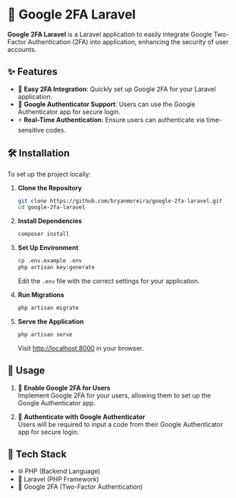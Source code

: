 # 🚀 Google 2FA Laravel

**Google 2FA Laravel** is a Laravel application to easily integrate Google Two-Factor Authentication (2FA) into application, enhancing the security of user accounts.

## ✨ Features

- 🔐 **Easy 2FA Integration**: Quickly set up Google 2FA for your Laravel application.
- 📱 **Google Authenticator Support**: Users can use the Google Authenticator app for secure login.
- ⚡ **Real-Time Authentication**: Ensure users can authenticate via time-sensitive codes.

## 🛠️ Installation

To set up the project locally:

1. **Clone the Repository**
   ```bash
   git clone https://github.com/bryanmoreira/google-2fa-laravel.git
   cd google-2fa-laravel
   ```

2. **Install Dependencies**
   ```bash
   composer install
   ```

3. **Set Up Environment**
   ```bash
   cp .env.example .env
   php artisan key:generate
   ```
   Edit the `.env` file with the correct settings for your application.

4. **Run Migrations**
   ```bash
   php artisan migrate
   ```

5. **Serve the Application**
   ```bash
   php artisan serve
   ```

   Visit [http://localhost:8000](http://localhost:8000) in your browser.

## 📄 Usage

1. 🔐 **Enable Google 2FA for Users**  
   Implement Google 2FA for your users, allowing them to set up the Google Authenticator app.

2. 📲 **Authenticate with Google Authenticator**  
   Users will be required to input a code from their Google Authenticator app for secure login.

## 🧰 Tech Stack

- 🌐 PHP (Backend Language)
- 🧠 Laravel (PHP Framework)
- 🔑 Google 2FA (Two-Factor Authentication)
